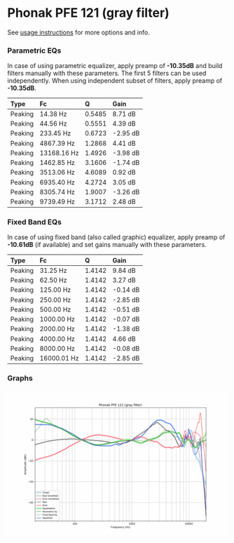 # Phonak PFE 121 (gray filter)
See [usage instructions](https://github.com/jaakkopasanen/AutoEq#usage) for more options and info.

### Parametric EQs
In case of using parametric equalizer, apply preamp of **-10.35dB** and build filters manually
with these parameters. The first 5 filters can be used independently.
When using independent subset of filters, apply preamp of **-10.35dB**.

| Type    | Fc          |      Q | Gain     |
|:--------|:------------|:-------|:---------|
| Peaking | 14.38 Hz    | 0.5485 | 8.71 dB  |
| Peaking | 44.56 Hz    | 0.5551 | 4.39 dB  |
| Peaking | 233.45 Hz   | 0.6723 | -2.95 dB |
| Peaking | 4867.39 Hz  | 1.2868 | 4.41 dB  |
| Peaking | 13168.16 Hz | 1.4926 | -3.98 dB |
| Peaking | 1462.85 Hz  | 3.1606 | -1.74 dB |
| Peaking | 3513.06 Hz  | 4.6089 | 0.92 dB  |
| Peaking | 6935.40 Hz  | 4.2724 | 3.05 dB  |
| Peaking | 8305.74 Hz  | 1.9007 | -3.26 dB |
| Peaking | 9739.49 Hz  | 3.1712 | 2.48 dB  |

### Fixed Band EQs
In case of using fixed band (also called graphic) equalizer, apply preamp of **-10.61dB**
(if available) and set gains manually with these parameters.

| Type    | Fc          |      Q | Gain     |
|:--------|:------------|:-------|:---------|
| Peaking | 31.25 Hz    | 1.4142 | 9.84 dB  |
| Peaking | 62.50 Hz    | 1.4142 | 3.27 dB  |
| Peaking | 125.00 Hz   | 1.4142 | -0.14 dB |
| Peaking | 250.00 Hz   | 1.4142 | -2.85 dB |
| Peaking | 500.00 Hz   | 1.4142 | -0.51 dB |
| Peaking | 1000.00 Hz  | 1.4142 | -0.07 dB |
| Peaking | 2000.00 Hz  | 1.4142 | -1.38 dB |
| Peaking | 4000.00 Hz  | 1.4142 | 4.66 dB  |
| Peaking | 8000.00 Hz  | 1.4142 | -0.08 dB |
| Peaking | 16000.01 Hz | 1.4142 | -2.85 dB |

### Graphs
![](./Phonak%20PFE%20121%20(gray%20filter).png)